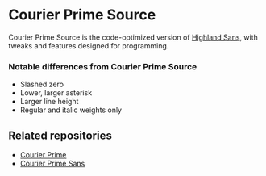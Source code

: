 # Courier Prime Source

Courier Prime Source is the code-optimized version of [Highland Sans](https://github.com/quoteunquoteapps/HighlandSans), with tweaks and features designed for programming.

### Notable differences from Courier Prime Source

- Slashed zero
- Lower, larger asterisk
- Larger line height
- Regular and italic weights only

## Related repositories

- [Courier Prime](https://github.com/quoteunquoteapps/CourierPrime)
- [Courier Prime Sans](https://github.com/quoteunquoteapps/Courier-Prime-Sans)
